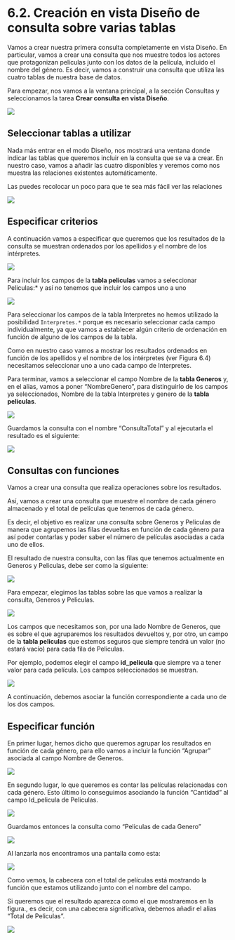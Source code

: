 # 6.2. Creación en vista Diseño de consulta sobre varias tablas 

Vamos a crear nuestra primera consulta completamente en vista Diseño. En particular, vamos a crear una consulta que nos muestre todos los actores que protagonizan películas junto con los datos de la película, incluido el nombre del género. Es decir, vamos a construir una consulta que utiliza las cuatro tablas de nuestra base de datos. 

Para empezar, nos vamos a la ventana principal, a la sección Consultas y seleccionamos la tarea **Crear consulta en vista Diseño**.

![](media/image85.png)

## Seleccionar tablas a utilizar

Nada más entrar en el modo Diseño, nos mostrará una ventana donde indicar las tablas que queremos incluir en la consulta que se va a crear. En nuestro caso, vamos a añadir las cuatro disponibles y veremos como nos muestra las relaciones existentes automáticamente.

Las puedes recolocar un poco para que te sea más fácil ver las relaciones

![](media/image86.png)

## Especificar criterios

A continuación vamos a especificar que queremos que los resultados de la consulta se muestran ordenados por los apellidos y el nombre de los intérpretes.

![](media/image87.png)

Para incluir los campos de la **tabla peliculas** vamos a seleccionar Peliculas:* y así no tenemos que incluir los campos uno a uno

![](media/image88.png)

Para seleccionar los campos de la tabla Interpretes no hemos utilizado la posibilidad `Interpretes.*` porque es necesario seleccionar cada campo individualmente, ya que vamos a establecer algún criterio de ordenación en función de alguno de los campos de la tabla. 

Como en nuestro caso vamos a mostrar los resultados ordenados en función de los apellidos y el nombre de los intérpretes (ver Figura 6.4) necesitamos seleccionar uno a uno cada campo de Interpretes. 

Para terminar, vamos a seleccionar el campo Nombre de la **tabla Generos** y, en el alias, vamos a poner “NombreGenero”, para distinguirlo de los campos ya seleccionados, Nombre de la tabla Interpretes y genero de la **tabla peliculas**.

![](media/image89.png)

Guardamos la consulta con el nombre “ConsultaTotal” y al ejecutarla el resultado es el siguiente:

![](media/image90.png)

## Consultas con funciones

Vamos a crear una consulta que realiza operaciones sobre los resultados.

Así, vamos a crear una consulta que muestre el nombre de cada género almacenado y el total de películas que tenemos de cada género. 

Es decir, el objetivo es realizar una consulta sobre Generos y Peliculas de manera que agrupemos las filas devueltas en función de cada género para así poder contarlas y poder saber el número de películas asociadas a cada uno de ellos. 

El resultado de nuestra consulta, con las filas que tenemos actualmente en Generos y Peliculas, debe ser como la siguiente: 

![](media/image91.png)

Para empezar, elegimos las tablas sobre las que vamos a realizar la consulta, Generos y Peliculas.

![](media/image92.png)

Los campos que necesitamos son, por una lado Nombre de Generos, que es sobre el que agruparemos los resultados devueltos y, por otro, un campo de la **tabla peliculas** que estemos seguros que siempre tendrá un valor (no estará vacío) para cada fila de Peliculas. 

Por ejemplo, podemos elegir el campo **id_pelicula** que siempre va a tener valor para cada película. Los campos seleccionados se muestran.

![](media/image93.png)

A continuación, debemos asociar la función correspondiente a cada uno de los dos campos. 

## Especificar función

En primer lugar, hemos dicho que queremos agrupar los resultados en función de cada género, para ello vamos a incluir la función “Agrupar” asociada al campo Nombre de Generos. 

![](media/image94.png)

En segundo lugar, lo que queremos es contar las películas relacionadas con cada género. Esto último lo conseguimos asociando la función “Cantidad” al campo Id_pelicula de Peliculas.

![](media/image94.png)

Guardamos entonces la consulta como “Peliculas de cada Genero” 

![](media/image95.png)

Al lanzarla nos encontramos una pantalla como esta: 

![](media/image96.png)

Como vemos, la cabecera con el total de películas está mostrando la función que estamos utilizando junto con el nombre del campo.

Si queremos que el resultado aparezca como el que mostraremos en la figura., es decir, con una cabecera significativa, debemos añadir el alias “Total de Peliculas”.

![](media/image95.png)